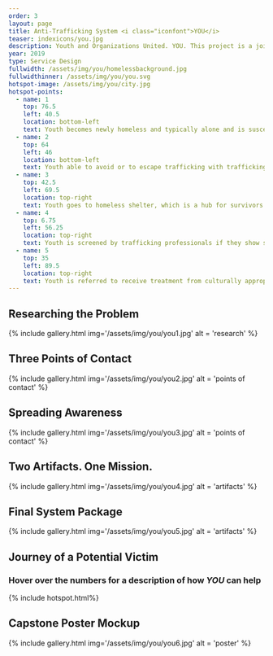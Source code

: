 ```yaml
---
order: 3
layout: page
title: Anti-Trafficking System <i class="iconfont">YOU</i>
teaser: indexicons/you.jpg
description: Youth and Organizations United. YOU. This project is a joint effort between Iowa State University and California State University Chico's psychology department to develop solutions to issues that effect the current homeless population, including human trafficking. From this base, I was able to take a unified advocacy system for human trafficking survivors and extend it to a nationwide system.
year: 2019
type: Service Design
fullwidth: /assets/img/you/homelessbackground.jpg
fullwidthinner: /assets/img/you/you.svg
hotspot-image: /assets/img/you/city.jpg
hotspot-points:
  - name: 1
    top: 76.5
    left: 40.5
    location: bottom-left
    text: Youth becomes newly homeless and typically alone and is susceptible to trafficking.
  - name: 2
    top: 64
    left: 46
    location: bottom-left
    text: Youth able to avoid or to escape trafficking with trafficking education.
  - name: 3
    top: 42.5
    left: 69.5
    location: top-right
    text: Youth goes to homeless shelter, which is a hub for survivors via the YOU System.
  - name: 4
    top: 6.75
    left: 56.25
    location: top-right
    text: Youth is screened by trafficking professionals if they show signs of former trafficking.
  - name: 5
    top: 35
    left: 89.5
    location: top-right
    text: Youth is referred to receive treatment from culturally appropriate advocates.
---
```


## Researching the Problem
{% include gallery.html img='/assets/img/you/you1.jpg' alt = 'research' %}

## Three Points of Contact
{% include gallery.html img='/assets/img/you/you2.jpg' alt = 'points of contact' %}

## Spreading Awareness
{% include gallery.html img='/assets/img/you/you3.jpg' alt = 'points of contact' %}

## Two Artifacts. One Mission.
{% include gallery.html img='/assets/img/you/you4.jpg' alt = 'artifacts' %}

## Final System Package
{% include gallery.html img='/assets/img/you/you5.jpg' alt = 'artifacts' %}

## Journey of a Potential Victim
### Hover over the numbers for a description of how <i class="iconfont">YOU</i> can help
{% include hotspot.html%}

## Capstone Poster Mockup
{% include gallery.html img='/assets/img/you/you6.jpg' alt = 'poster' %}